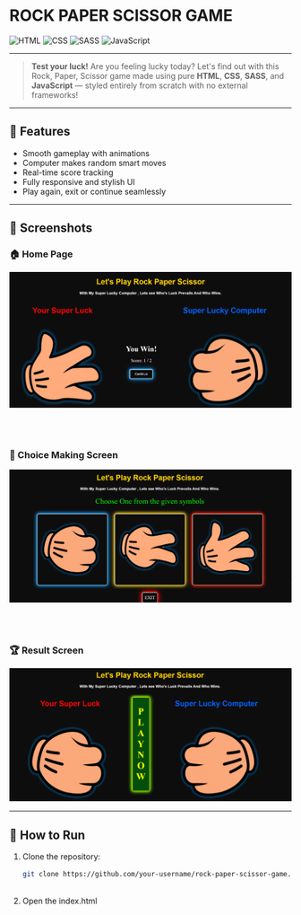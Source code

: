#  ROCK PAPER SCISSOR GAME

![HTML](https://img.shields.io/badge/HTML-5-orange?style=for-the-badge&logo=html5)
![CSS](https://img.shields.io/badge/CSS-3-blue?style=for-the-badge&logo=css3)
![SASS](https://img.shields.io/badge/SASS-SCSS-pink?style=for-the-badge&logo=sass)
![JavaScript](https://img.shields.io/badge/JavaScript-ES6-yellow?style=for-the-badge&logo=javascript)

---

>  **Test your luck!** Are you feeling lucky today? Let's find out with this Rock, Paper, Scissor game made using pure **HTML**, **CSS**, **SASS**, and **JavaScript** — styled entirely from scratch with no external frameworks!

---

## 🚀 Features

-  Smooth gameplay with animations  
-  Computer makes random smart moves  
-  Real-time score tracking  
-  Fully responsive and stylish UI  
-  Play again, exit or continue seamlessly  

---

## 📸 Screenshots

### 🏠 Home Page  
<img src="images/Screenshot%202025-06-11%20164125.png" width="600"/>

<br><br>

### 🤔 Choice Making Screen  
<img src="images/Screenshot%202025-06-11%20164302.png" width="600"/>

<br><br>

### 🏆 Result Screen  
<img src="images/Screenshot%202025-06-11%20164322.png" width="600"/>

---

## 📂 How to Run

1. Clone the repository:
   ```bash
   git clone https://github.com/your-username/rock-paper-scissor-game.git```
  

2. Open the index.html
